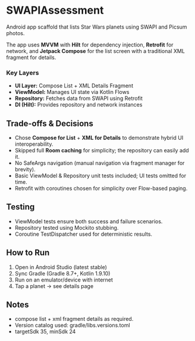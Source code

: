 # SWAPIAssessment

Android app scaffold that lists Star Wars planets using SWAPI and Picsum photos.


The app uses **MVVM** with **Hilt** for dependency injection, **Retrofit** for network,
and **Jetpack Compose** for the list screen with a traditional XML fragment for details.

### Key Layers
- **UI Layer:** Compose List + XML Details Fragment
- **ViewModel:** Manages UI state via Kotlin Flows
- **Repository:** Fetches data from SWAPI using Retrofit
- **DI (Hilt):** Provides repository and network instances

## Trade-offs & Decisions
- Chose **Compose for List** + **XML for Details** to demonstrate hybrid UI interoperability.
- Skipped full **Room caching** for simplicity; the repository can easily add it.
- No SafeArgs navigation (manual navigation via fragment manager for brevity).
- Basic ViewModel & Repository unit tests included; UI tests omitted for time.
- Retrofit with coroutines chosen for simplicity over Flow-based paging.

## Testing
- ViewModel tests ensure both success and failure scenarios.
- Repository tested using Mockito stubbing.
- Coroutine TestDispatcher used for deterministic results.

## How to Run
1. Open in Android Studio (latest stable)
2. Sync Gradle (Gradle 8.7+, Kotlin 1.9.10)
3. Run on an emulator/device with internet
4. Tap a planet → see details page


## Notes
- compose list + xml fragment details as required.
- Version catalog used: gradle/libs.versions.toml
- targetSdk 35, minSdk 24